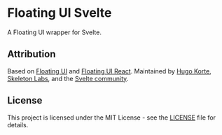 # Floating UI Svelte

A Floating UI wrapper for Svelte.

## Attribution

Based on [Floating UI](https://github.com/floating-ui/floating-ui) and [Floating UI React](https://floating-ui.com/docs/react). Maintained by [Hugo Korte](https://github.com/Hugos68), [Skeleton Labs](https://www.skeletonlabs.co/), and the [Svelte community](https://svelte.dev/).

## License

This project is licensed under the MIT License - see the [LICENSE](LICENSE) file for details.
